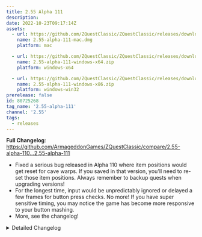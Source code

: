 ```yaml
---
title: 2.55 Alpha 111
description: 
date: 2022-10-23T09:17:14Z
assets: 
  - url: https://github.com/ZQuestClassic/ZQuestClassic/releases/download/2.55-alpha-111/2.55-alpha-111-mac.dmg
    name: 2.55-alpha-111-mac.dmg
    platform: mac

  - url: https://github.com/ZQuestClassic/ZQuestClassic/releases/download/2.55-alpha-111/2.55-alpha-111-windows-x64.zip
    name: 2.55-alpha-111-windows-x64.zip
    platform: windows-x64

  - url: https://github.com/ZQuestClassic/ZQuestClassic/releases/download/2.55-alpha-111/2.55-alpha-111-windows-x86.zip
    name: 2.55-alpha-111-windows-x86.zip
    platform: windows-win32
prerelease: false
id: 80725268
tag_name: '2.55-alpha-111'
channel: '2.55'
tags:
  - releases
---
```


**Full Changelog**: https://github.com/ArmageddonGames/ZQuestClassic/compare/2.55-alpha-110...2.55-alpha-111

- Fixed a serious bug released in Alpha 110 where item positions would get reset for cave warps. If you saved in that version, you'll need to re-set those item positions. Always remember to backup quests when upgrading versions!
- For the longest time, input would be unpredictably ignored or delayed a few frames for button press checks. No more! If you have super sensitive timing, you may notice the game has become more responsive to your button mashing.
- More, see the changelog!

<details>
  <summary>Detailed Changelog</summary>

```
// Alpha 111

Fix shadows not drawing on enemies that do not 'Obey Gravity'.
	( EmilyV, 23rd Oct, 2022 )

Add 'GetEquipmentX()'/'GetEquipmentY()' to std_functions.zh
Update 'UsingItem()' in 'std_functions.zh' to check x/y buttons
	( EmilyV, 22nd Oct, 2022 )

Change the 'Global State' flag on switches/switch blocks
	to 'Flags[10]' instead of 'Flags[9]', because
	it was overlapping with another flag...
	(this might break quests that were using this, sorry!)
	( EmilyV, 19th Oct, 2022 )

Fix scroll warp color change timing bug
	( EmilyV, 19th Oct, 2022 )

Fix duplicate cursor displaying
	( connorjclark, 19th Oct, 2022 )

Fix some buttons not working properly
Fix lifting an item with a lift glove allowing you to swim
Fix: Now when drowning / falling in a pit with a combo lifted,
	you will drop the combo.
	( EmilyV, 18th Oct, 2022 )

Fix item position not saving properly on screen 0x80+
	( EmilyV, 17th Oct, 2022 )

Allegro mouse fixes
	( connorjclark, 16th Oct, 2022 )

Fix negative item pickup amounts
Fix the mouse clipping through some dialog text
	( EmilyV, 15th Oct, 2022 )

replay fixes
	( connorjclark, 14th-22nd Oct, 2022 )

Fix '^' characters in control settings dialog
	( EmilyV, 14th Oct, 2022 )

Add 'Unsafe Ground' flag, for new pit/drowning respawn
	to mark positions as 'not safe to respawn on'.
	( EmilyV, 13th Oct, 2022 )

```
</details>
